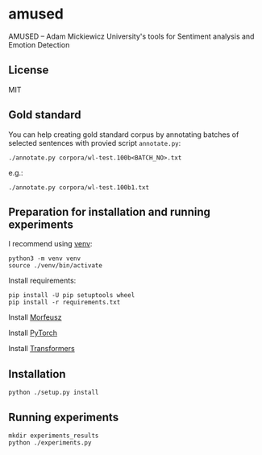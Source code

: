 # amused
AMUSED – Adam Mickiewicz University's tools for Sentiment analysis and Emotion Detection

## License
MIT

## Gold standard

You can help creating gold standard corpus by annotating batches of selected sentences with provied script `annotate.py`:
```
./annotate.py corpora/wl-test.100b<BATCH_NO>.txt
```
e.g.:
```
./annotate.py corpora/wl-test.100b1.txt
```

## Preparation for installation and running experiments

I recommend using [venv](https://docs.python.org/3/library/venv.html):
```
python3 -m venv venv
source ./venv/bin/activate
```

Install requirements:
```
pip install -U pip setuptools wheel
pip install -r requirements.txt
```

Install [Morfeusz](http://morfeusz.sgjp.pl/download)

Install [PyTorch](https://pytorch.org/get-started/locally)

Install [Transformers](https://huggingface.co/transformers/installation.html)

## Installation

```
python ./setup.py install
```

## Running experiments

```
mkdir experiments_results
python ./experiments.py
```